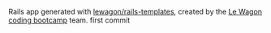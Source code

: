 
Rails app generated with [lewagon/rails-templates](https://github.com/lewagon/rails-templates), created by the [Le Wagon coding bootcamp](https://www.lewagon.com) team.
first commit

